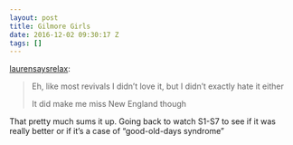 ```yaml
---
layout: post
title: Gilmore Girls
date: 2016-12-02 09:30:17 Z
tags: []
---
```

[laurensaysrelax](http://laurensaysrelax.tumblr.com/post/153661877808/gilmore-girls):

> Eh, like most revivals I didn’t love it, but I didn’t exactly hate it either
> 
> It did make me miss New England though

That pretty much sums it up. Going back to watch S1-S7 to see if it was really better or if it’s a case of “good-old-days syndrome”
